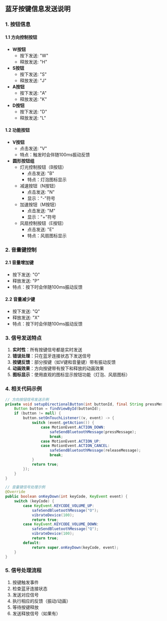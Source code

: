 ## 蓝牙按键信息发送说明

### 1. 按钮信息
#### 1.1 方向控制按钮
- **W按钮**
  - 按下发送: "W"
  - 释放发送: "H"
- **S按钮**
  - 按下发送: "S"
  - 释放发送: "J"
- **A按钮**
  - 按下发送: "A"
  - 释放发送: "K"
- **D按钮**
  - 按下发送: "D"
  - 释放发送: "L"

#### 1.2 功能按钮
- **V按钮**
  - 点击发送: "V"
  - 特点：触发时会伴随100ms振动反馈
- **圆形按钮组**
  - 灯光控制按钮（B按钮）
    - 点击发送: "B"
    - 特点：灯泡图标显示
  - 减速按钮（N按钮）
    - 点击发送: "N"
    - 显示："-"符号
  - 加速按钮（M按钮）
    - 点击发送: "M"
    - 显示："+"符号
  - 风扇控制按钮（E按钮）
    - 点击发送: "E"
    - 特点：风扇图标显示

### 2. 音量键控制
#### 2.1 音量增加键
- 按下发送: "O"
- 释放发送: "P"
- 特点：按下时会伴随100ms振动反馈

#### 2.2 音量减少键
- 按下发送: "Q"
- 释放发送: "X"
- 特点：按下时会伴随100ms振动反馈

### 3. 信号发送特点
1. **实时性**：所有按键信号都是实时发送
2. **错误处理**：只在蓝牙连接状态下发送信号
3. **按键反馈**：部分按键（如V键和音量键）带有振动反馈
4. **动画效果**：方向按键带有按下和释放的动画效果
5. **图标显示**：使用直观的图标显示按钮功能（灯泡、风扇图标）

### 4. 相关代码示例
```java
// 方向按钮信号发送示例
private void setupDirectionalButton(int buttonId, final String pressMessage, final String releaseMessage) {
    Button button = findViewById(buttonId);
    if (button != null) {
        button.setOnTouchListener((v, event) -> {
            switch (event.getAction()) {
                case MotionEvent.ACTION_DOWN:
                    safeSendBluetoothMessage(pressMessage);
                    break;
                case MotionEvent.ACTION_UP:
                case MotionEvent.ACTION_CANCEL:
                    safeSendBluetoothMessage(releaseMessage);
                    break;
            }
            return true;
        });
    }
}

// 音量键信号处理示例
@Override
public boolean onKeyDown(int keyCode, KeyEvent event) {
    switch (keyCode) {
        case KeyEvent.KEYCODE_VOLUME_UP:
            safeSendBluetoothMessage("O");
            vibrateDevice(100);
            return true;
        case KeyEvent.KEYCODE_VOLUME_DOWN:
            safeSendBluetoothMessage("Q");
            vibrateDevice(100);
            return true;
        default:
            return super.onKeyDown(keyCode, event);
    }
}
```

### 5. 信号处理流程
1. 按键触发事件
2. 检查蓝牙连接状态
3. 发送对应信号
4. 执行相应的反馈（振动/动画）
5. 等待按键释放
6. 发送释放信号（如果有）